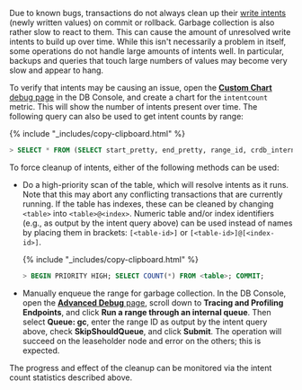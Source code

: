 Due to known bugs, transactions do not always clean up their [write intents](architecture/transaction-layer.html#write-intents) (newly written values) on commit or rollback. Garbage collection is also rather slow to react to them. This can cause the amount of unresolved write intents to build up over time. While this isn't necessarily a problem in itself, some operations do not handle large amounts of intents well. In particular, backups and queries that touch large numbers of values may become very slow and appear to hang.

To verify that intents may be causing an issue, open the [**Custom Chart** debug page](ui-custom-chart-debug-page.html) in the DB Console, and create a chart for the `intentcount` metric. This will show the number of intents present over time. The following query can also be used to get intent counts by range:

{% include "_includes/copy-clipboard.html" %}
~~~ sql
> SELECT * FROM (SELECT start_pretty, end_pretty, range_id, crdb_internal.range_stats(start_key)->'intent_count' AS intent_count FROM crdb_internal.ranges_no_leases) WHERE intent_count != '0';
~~~

To force cleanup of intents, either of the following methods can be used:

- Do a high-priority scan of the table, which will resolve intents as it runs. Note that this may abort any conflicting transactions that are currently running. If the table has indexes, these can be cleaned by changing `<table>` into `<table>@<index>`. Numeric table and/or index identifiers (e.g., as output by the intent query above) can be used instead of names by placing them in brackets: `[<table-id>]` or `[<table-id>]@[<index-id>]`.

    {% include "_includes/copy-clipboard.html" %}
    ~~~ sql
    > BEGIN PRIORITY HIGH; SELECT COUNT(*) FROM <table>; COMMIT;
    ~~~

- Manually enqueue the range for garbage collection. In the DB Console, open the [**Advanced Debug** page](ui-debug-pages.html), scroll down to **Tracing and Profiling Endpoints**, and click **Run a range through an internal queue**. Then select **Queue: gc**, enter the range ID as output by the intent query above, check **SkipShouldQueue**, and click **Submit**. The operation will succeed on the leaseholder node and error on the others; this is expected.

The progress and effect of the cleanup can be monitored via the intent count statistics described above.
